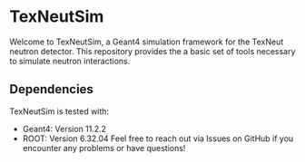 # TexNeutSim
Welcome to TexNeutSim, a Geant4 simulation framework for the TexNeut neutron detector. This repository provides the a basic set of tools necessary to simulate neutron interactions.
## Dependencies
TexNeutSim is tested with:
- Geant4: Version 11.2.2
- ROOT: Version 6.32.04
Feel free to reach out via Issues on GitHub if you encounter any problems or have questions!
